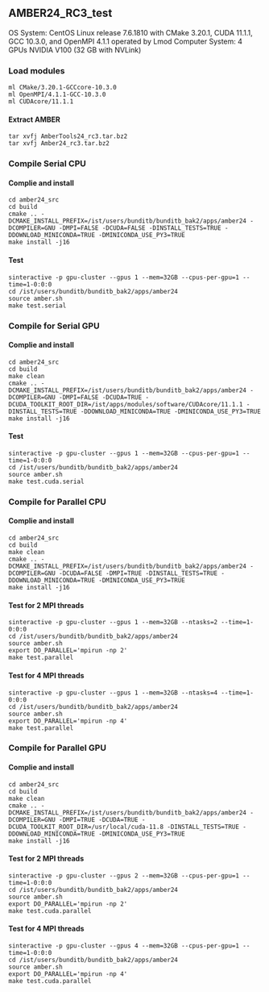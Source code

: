 ## AMBER24_RC3_test

OS System: CentOS Linux release 7.6.1810 with CMake 3.20.1, CUDA 11.1.1, GCC 10.3.0, and OpenMPI 4.1.1 operated by Lmod
Computer System: 4 GPUs NVIDIA V100 (32 GB with NVLink)

### Load modules
```
ml CMake/3.20.1-GCCcore-10.3.0
ml OpenMPI/4.1.1-GCC-10.3.0
ml CUDAcore/11.1.1
```

#### Extract AMBER
```
tar xvfj AmberTools24_rc3.tar.bz2
tar xvfj Amber24_rc3.tar.bz2 
```

### Compile Serial CPU

#### Complie and install
```
cd amber24_src
cd build
cmake .. -DCMAKE_INSTALL_PREFIX=/ist/users/bunditb/bunditb_bak2/apps/amber24 -DCOMPILER=GNU -DMPI=FALSE -DCUDA=FALSE -DINSTALL_TESTS=TRUE -DDOWNLOAD_MINICONDA=TRUE -DMINICONDA_USE_PY3=TRUE
make install -j16
```

#### Test
```
sinteractive -p gpu-cluster --gpus 1 --mem=32GB --cpus-per-gpu=1 --time=1-0:0:0
cd /ist/users/bunditb/bunditb_bak2/apps/amber24
source amber.sh
make test.serial
```

### Compile for Serial GPU

#### Complie and install
```
cd amber24_src
cd build
make clean
cmake .. -DCMAKE_INSTALL_PREFIX=/ist/users/bunditb/bunditb_bak2/apps/amber24 -DCOMPILER=GNU -DMPI=FALSE -DCUDA=TRUE -DCUDA_TOOLKIT_ROOT_DIR=/ist/apps/modules/software/CUDAcore/11.1.1 -DINSTALL_TESTS=TRUE -DDOWNLOAD_MINICONDA=TRUE -DMINICONDA_USE_PY3=TRUE
make install -j16
```

#### Test
```
sinteractive -p gpu-cluster --gpus 1 --mem=32GB --cpus-per-gpu=1 --time=1-0:0:0
cd /ist/users/bunditb/bunditb_bak2/apps/amber24
source amber.sh
make test.cuda.serial
```

### Compile for Parallel CPU

#### Complie and install
```
cd amber24_src
cd build
make clean
cmake .. -DCMAKE_INSTALL_PREFIX=/ist/users/bunditb/bunditb_bak2/apps/amber24 -DCOMPILER=GNU -DCUDA=FALSE -DMPI=TRUE -DINSTALL_TESTS=TRUE -DDOWNLOAD_MINICONDA=TRUE -DMINICONDA_USE_PY3=TRUE
make install -j16
```

#### Test for 2 MPI threads
```
sinteractive -p gpu-cluster --gpus 1 --mem=32GB --ntasks=2 --time=1-0:0:0
cd /ist/users/bunditb/bunditb_bak2/apps/amber24
source amber.sh
export DO_PARALLEL='mpirun -np 2'
make test.parallel
```

#### Test for 4 MPI threads
```
sinteractive -p gpu-cluster --gpus 1 --mem=32GB --ntasks=4 --time=1-0:0:0
cd /ist/users/bunditb/bunditb_bak2/apps/amber24
source amber.sh
export DO_PARALLEL='mpirun -np 4'
make test.parallel
```

### Compile for Parallel GPU

#### Complie and install
```
cd amber24_src
cd build
make clean
cmake .. -DCMAKE_INSTALL_PREFIX=/ist/users/bunditb/bunditb_bak2/apps/amber24 -DCOMPILER=GNU -DMPI=TRUE -DCUDA=TRUE -DCUDA_TOOLKIT_ROOT_DIR=/usr/local/cuda-11.8 -DINSTALL_TESTS=TRUE -DDOWNLOAD_MINICONDA=TRUE -DMINICONDA_USE_PY3=TRUE
make install -j16
```

#### Test for 2 MPI threads
```
sinteractive -p gpu-cluster --gpus 2 --mem=32GB --cpus-per-gpu=1 --time=1-0:0:0
cd /ist/users/bunditb/bunditb_bak2/apps/amber24
source amber.sh
export DO_PARALLEL='mpirun -np 2'
make test.cuda.parallel
```

#### Test for 4 MPI threads
```
sinteractive -p gpu-cluster --gpus 4 --mem=32GB --cpus-per-gpu=1 --time=1-0:0:0
cd /ist/users/bunditb/bunditb_bak2/apps/amber24
source amber.sh
export DO_PARALLEL='mpirun -np 4'
make test.cuda.parallel
```
